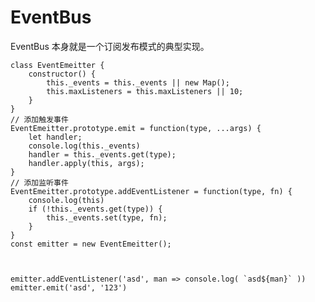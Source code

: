 # EventBus 

EventBus 本身就是一个订阅发布模式的典型实现。 

    class EventEmeitter {
        constructor() {
            this._events = this._events || new Map(); 
            this.maxListeners = this.maxListeners || 10; 
        }
    }
    // 添加触发事件
    EventEmeitter.prototype.emit = function(type, ...args) {
        let handler; 
        console.log(this._events)
        handler = this._events.get(type); 
        handler.apply(this, args); 
    }
    // 添加监听事件
    EventEmeitter.prototype.addEventListener = function(type, fn) {
        console.log(this)
        if (!this._events.get(type)) {
            this._events.set(type, fn); 
        }
    }
    const emitter = new EventEmeitter(); 

    

    emitter.addEventListener('asd', man => console.log( `asd${man}` ))
    emitter.emit('asd', '123')

